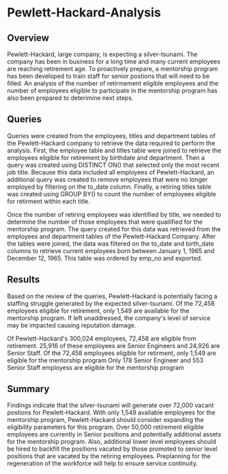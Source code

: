 # Pewlett-Hackard-Analysis

## Overview
Pewlett-Hackard, large company, is expecting a silver-tsunami. The company has been in business for a long time and many current employees are reaching retirement age. To proactively prepare, a mentorship program has been developed to train staff for senior postions that will need to be filled. An analysis of the number of retirmement eligible employees and the number of employees eligible to participate in the mentorship program has also been prepared to deterimine next steps. 

## Queries
Queries were created from the employees, titles and department tables of the Pewlett-Hackard company to retrieve the data required to perform the analysis. First, the employee table and titles table were joined to retrieve the employees eligible for retirement by birthdate and department. Then a query was created using DISTINCT ON() that selected only the most recent job title. Because this data included all employees of Pewlett-Hackard, an additional query was created to remove employees that were no longer employed by filtering on the to_date column. Finally, a retiring titles table was created using GROUP BY() to count the number of employees eligible for retirment within each title. 

Once the number of retiring employees was identified by title, we needed to determine the number of those employees that were quailified for the mentorship program. The query created for this data was retrieved from the employees and department tables of the Pewlett-Hackard Company. After the tables were joined, the data was filtered on the to_date and birth_date columns to retrieve current employees born between January 1, 1965 and December 12, 1965. This table was ordered by emp_no and exported. 

## Results
Based on the review of the queries, Pewlett-Hackard is potentially facing a staffing struggle generated by the expected silver-tsunami. Of the 72,458 employees eligible for retirement, only 1,549 are available for the mentorship program. If left unaddressed, the company's level of service may be impacted causing reputation damage.

  Of Pewlett-Hackard's 300,024 employees, 72,458 are eligible from retirement. 
  25,916 of these employees are Senior Engineers and 24,926 are Senior Staff. 
  Of the 72,458 employees eligible for retirment, only 1,549 are eligible for the mentorship program
  Only 178 Senior Engineer and 553 Senior Staff employess are eligible for the mentorship program
  
## Summary
Findings indicate that the silver-tsunami will generate over 72,000 vacant postions for Pewlett-Hackard. With only 1,549 available employees for the mentorship program, Pewlett-Hackard should consider expanding the eligibility parameters for this program. Over 50,000 retirement eligible employees are currently in Senior positions and potentially additional assets for the mentorship program. Also, additional lower level employees should be hired to backfill the positions vacated by those promoted to senior level positions that are vacated by the retiring employees. Preplanning for the regeneration of the workforce will help to ensure service continuity.
